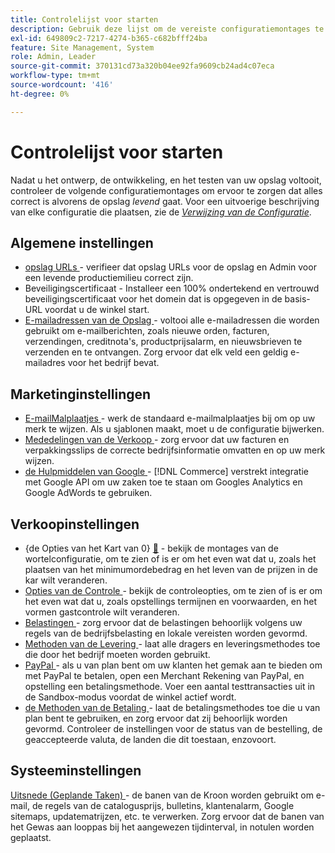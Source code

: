 ```yaml
---
title: Controlelijst voor starten
description: Gebruik deze lijst om de vereiste configuratiemontages te controleren om ervoor te zorgen dat alles correct is alvorens uw opslag aan productie gaat.
exl-id: 649809c2-7217-4274-b365-c682bfff24ba
feature: Site Management, System
role: Admin, Leader
source-git-commit: 370131cd73a320b04ee92fa9609cb24ad4c07eca
workflow-type: tm+mt
source-wordcount: '416'
ht-degree: 0%

---
```


# Controlelijst voor starten

Nadat u het ontwerp, de ontwikkeling, en het testen van uw opslag voltooit, controleer de volgende configuratiemontages om ervoor te zorgen dat alles correct is alvorens de opslag _levend_ gaat. Voor een uitvoerige beschrijving van elke configuratie die plaatsen, zie de [_Verwijzing van de Configuratie_](../configuration-reference/guide-overview.md).

## Algemene instellingen

- [ opslag URLs ](../stores-purchase/store-urls.md) - verifieer dat opslag URLs voor de opslag en Admin voor een levende productiemilieu correct zijn.
- Beveiligingscertificaat - Installeer een 100% ondertekend en vertrouwd beveiligingscertificaat voor het domein dat is opgegeven in de basis-URL voordat u de winkel start.
- [ E-mailadressen van de Opslag ](../getting-started/store-details.md#store-email-addresses) - voltooi alle e-mailadressen die worden gebruikt om e-mailberichten, zoals nieuwe orden, facturen, verzendingen, creditnota&#39;s, productprijsalarm, en nieuwsbrieven te verzenden en te ontvangen. Zorg ervoor dat elk veld een geldig e-mailadres voor het bedrijf bevat.

## Marketinginstellingen

- [ E-mailMalplaatjes ](../systems/email-templates.md) - werk de standaard e-mailmalplaatjes bij om op uw merk te wijzen. Als u sjablonen maakt, moet u de configuratie bijwerken.
- [ Mededelingen van de Verkoop ](../stores-purchase/introduction.md#order-management-and-operations) - zorg ervoor dat uw facturen en verpakkingsslips de correcte bedrijfsinformatie omvatten en op uw merk wijzen.
- [ de Hulpmiddelen van Google ](../merchandising-promotions/google-tools.md) - [!DNL Commerce] verstrekt integratie met Google API om uw zaken toe te staan om Googles Analytics en Google AdWords te gebruiken.

## Verkoopinstellingen

- {de Opties van het Kart van 0} [&#128279;](../stores-purchase/cart-configuration.md) - bekijk de montages van de wortelconfiguratie, om te zien of is er om het even wat dat u, zoals het plaatsen van het minimumordebedrag en het leven van de prijzen in de kar wilt veranderen.
- [ Opties van de Controle ](../stores-purchase/checkout-process.md#checkout-options) - bekijk de controleopties, om te zien of is er om het even wat dat u, zoals opstellings termijnen en voorwaarden, en het vormen gastcontrole wilt veranderen.
- [ Belastingen ](../stores-purchase/taxes.md) - zorg ervoor dat de belastingen behoorlijk volgens uw regels van de bedrijfsbelasting en lokale vereisten worden gevormd.
- [ Methoden van de Levering ](../stores-purchase/delivery.md) - laat alle dragers en leveringsmethodes toe die door het bedrijf moeten worden gebruikt.
- [ PayPal ](../stores-purchase/paypal.md) - als u van plan bent om uw klanten het gemak aan te bieden om met PayPal te betalen, open een Merchant Rekening van PayPal, en opstelling een betalingsmethode. Voer een aantal testtransacties uit in de Sandbox-modus voordat de winkel actief wordt.
- [ de Methoden van de Betaling ](../stores-purchase/payments.md) - laat de betalingsmethodes toe die u van plan bent te gebruiken, en zorg ervoor dat zij behoorlijk worden gevormd. Controleer de instellingen voor de status van de bestelling, de geaccepteerde valuta, de landen die dit toestaan, enzovoort.

## Systeeminstellingen

[ Uitsnede (Geplande Taken) ](../systems/cron.md) - de banen van de Kroon worden gebruikt om e-mail, de regels van de catalogusprijs, bulletins, klantenalarm, Google sitemaps, updatematrijzen, etc. te verwerken. Zorg ervoor dat de banen van het Gewas aan looppas bij het aangewezen tijdinterval, in notulen worden geplaatst.
